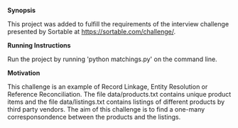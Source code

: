 <b>Synopsis</b>

This project was added to fulfill the requirements of the interview challenge presented by Sortable at https://sortable.com/challenge/.

<b>Running Instructions</b>

Run the project by running 'python matchings.py' on the command line. 

<b>Motivation</b>

This challenge is an example of Record Linkage, Entity Resolution or Reference Reconciliation. The file data/products.txt contains unique product items and the file data/listings.txt contains listings of different products by third party vendors. The aim of this challenge is to find a one-many corresponsondence between the products and the listings. 
